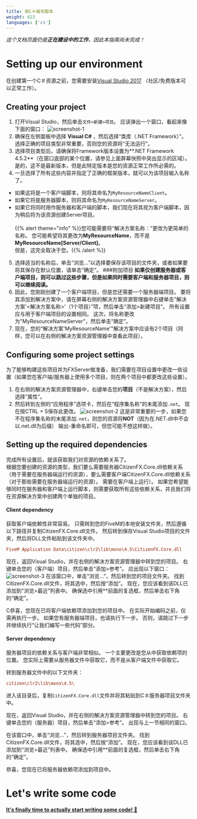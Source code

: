 ```yaml
---
title: 用C＃编写脚本
weight: 423
languages: ['cs']
---
```


_这个文档页面仍是<b>正在建设中的工作</b>，因此本指南尚未完成！_

# Setting up our environment
在创建第一个C＃资源之前，您需要安装[Visual Studio 2017](https://visualstudio.microsoft.com/vs/) （社区/免费版本可以正常工作）。


## Creating your project
1. 打开Visual Studio，然后单击`文件>新建>项目`。 应该弹出一个窗口，看起来像下面的窗口：
![screenshot-1](/csharp-tut-1.png)
2. 确保在左侧面板中选择 **Visual C#** ，然后选择“类库（.NET Framework）”。
<br>选择正确的项目类型非常重要，否则您的资源将“无法运行”。
3. 选择项目类型后，请确保将Framework版本设置为**.NET Framework 4.5.2**（在窗口底部的某个位置，请参见上面屏幕快照中突出显示的区域）。 是的，这不是最新版本，但是此特定版本是您的资源正常工作所必需的。
4. 一旦选择了所有这些内容并指定了正确的框架版本，就可以为该项目输入名称了。
  - 如果这将是一个客户端脚本，则将其命名为`MyResourceNameClient`。
  - 如果它将是服务器脚本，则将其命名为`MyResourceNameServer`。
  - 如果它将同时用作服务器和客户端的脚本，我们现在将其视为客户端脚本，因为稍后将为该资源创建Server项目。
<br><br>{{% alert theme="info" %}}您可能需要将“解决方案名称：”更改为更简单的名称。 您可能希望将其更改为**MyResourceName**，而不是**MyResourceName[Server/Client]**。<br>但是，这完全取决于您。{{% /alert %}}
5. 选择适当的名称后，单击“浏览...”以选择要保存该项目的文件夹，或者如果要将其保存在默认位置，请单击“确定”。
###附加项目
**如果仅创建服务器或客户端项目，则可以跳过这些步骤，但是如果同时需要客户端和服务器项目，则可以继续阅读。**
6. 因此，您刚刚创建了一个客户端项目，但是您还需要一个服务器端项目。 要将其添加到解决方案中，请在屏幕右侧的解决方案资源管理器中右键单击"解决方案'<解决方案名称>'（1个项目）”项，然后单击“添加>新建项目”。 所有设置应与用于客户端项目的设置相同。 这次，将名称更改为"MyResourceNameServer"，然后单击“确定”。
7. 现在，您的“解决方案'MyResourceName'"解决方案中应该有2个项目（同样，您可以在右侧的解决方案资源管理器中查看此项目）。


## Configuring some project settings
为了能够构建这些项目并为FXServer做准备，我们需要在项目设置中更改一些设置（如果您在客户端/服务器上使用多个项目，则在两个项目中都更改这些设置）。

1. 在右侧的解决方案资源管理器中，右键单击您的**项目**（不是解决方案），然后选择“属性”。
2. 然后转到左侧的“应用程序”选项卡，然后在“程序集名称”的末尾添加`.net`。 现在按CTRL + S保存此更改。 ![screenshot-2](/csharp-tut-2.png)
这是非常重要的一步，如果您不在程序集名称的末尾添加`.net`，则您的资源将**NOT**（因为在.NET.dll中不会以.net.dll为后缀） 输出-重命名即可，但您可能不想这样做）。

## Setting up the required dependencies
完成所有设置后，就该获取我们对资源的依赖关系了。
<br>根据您要创建的资源的类型，我们要么需要服务器CitizenFX.Core.dll依赖关系（用于需要在服务器端运行的资源），要么需要客户端CitizenFX.Core.dll依赖关系（对于那些需要在服务器端运行的资源）。 需要在客户端上运行）。 如果您希望能够同时在服务器和客户端上运行脚本，则需要获取所有这些依赖关系，并且我们将在资源解决方案中创建两个单独的项目。

#### Client dependency
获取客户端依赖性非常容易。 只需转到您的FiveM的本地安装文件夹，然后遵循以下路径并复制CitizenFX.Core.dll文件。 然后转到保存Visual Studio项目的文件夹，然后将DLL文件粘贴到该文件夹中。
```ini
FiveM Application Data\citizen\clr2\lib\mono\4.5\CitizenFX.Core.dll
```
现在，返回Visual Studio，并在右侧的解决方案资源管理器中转到您的项目。 右键单击您的（客户端）项目，然后单击“添加>参考”。
应出现以下窗口：![screenshot-3](/csharp-tut-3.png)
在该窗口中，单击“浏览...”，然后转到您的项目文件夹。 找到CitizenFX.Core.dll文件，将其选中，然后按“添加”。 现在，您应该看到该DLL已添加到“浏览>最近”列表中。 确保选中引用**前面的复选框，然后单击右下角的“确定”。

C恭喜，您现在已将客户端依赖项添加到您的项目中。 在实际开始编码之前，仅需再执行一步。 如果您有服务器端项目，也请执行下一步。 否则，请跳过下一步并继续执行“让我们编写一些代码”部分。


#### Server dependency
服务器项目的依赖关系与客户端非常相似。 一个主要更改是您从中获取依赖项的位置。 您实际上需要从服务器文件中获取它，而不是从客户端文件中获取它。

转到服务器文件中的以下文件夹：
```ini
citizen\clr2\lib\mono\4.5\
```
进入该目录后，复制`CitizenFX.Core.dll`文件并将其粘贴到C＃服务器项目文件夹中。

现在，返回Visual Studio，并在右侧的解决方案资源管理器中转到您的项目。 右键单击您的（服务器）项目，然后单击“添加>参考”。
出现与上一节相同的窗口。

在该窗口中，单击“浏览...”，然后转到服务器项目文件夹。 找到CitizenFX.Core.dll文件，将其选中，然后按“添加”。 现在，您应该看到该DLL已添加到“浏览>最近”列表中。 确保选中引用**前面的复选框，然后单击右下角的“确定”。

恭喜，您现在已将服务器依赖项添加到项目中。


# Let's write some code
**[It's finally time to actually start writing some code! 🎉](/docs/scripting-manual/introduction/creating-your-first-script-csharp)**
